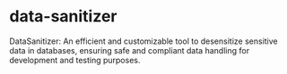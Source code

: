 # data-sanitizer
DataSanitizer: An efficient and customizable tool to desensitize sensitive data in databases, ensuring safe and compliant data handling for development and testing purposes.
